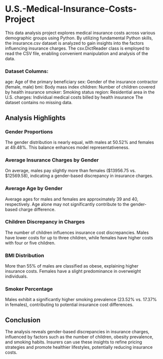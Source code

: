 # U.S.-Medical-Insurance-Costs-Project

This data analysis project explores medical insurance costs across various demographic groups using Python. By utilizing fundamental Python skills, the insurance.csv dataset is analyzed to gain insights into the factors influencing insurance charges.
The csv.DictReader class is employed to read the CSV file, enabling convenient manipulation and analysis of the data.

### Dataset Columns:

age: Age of the primary beneficiary
sex: Gender of the insurance contractor (female, male)
bmi: Body mass index
children: Number of children covered by health insurance
smoker: Smoking status
region: Residential area in the U.S.
charges: Individual medical costs billed by health insurance
The dataset contains no missing data.

## Analysis Highlights

### Gender Proportions
The gender distribution is nearly equal, with males at 50.52% and females at 49.48%. This balance enhances model representativeness.

### Average Insurance Charges by Gender
On average, males pay slightly more than females ($13956.75 vs. $12569.58), indicating a gender-based discrepancy in insurance charges.

### Average Age by Gender
Average ages for males and females are approximately 39 and 40, respectively. Age alone may not significantly contribute to the gender-based charge difference.

### Children Discrepancy in Charges
The number of children influences insurance cost discrepancies. Males have lower costs for up to three children, while females have higher costs with four or five children.

### BMI Distribution
More than 55% of males are classified as obese, explaining higher insurance costs. Females have a slight predominance in overweight individuals.

### Smoker Percentage
Males exhibit a significantly higher smoking prevalence (23.52% vs. 17.37% in females), contributing to potential insurance cost differences.

## Conclusion

The analysis reveals gender-based discrepancies in insurance charges, influenced by factors such as the number of children, obesity prevalence, and smoking habits. Insurers can use these insights to refine pricing strategies and promote healthier lifestyles, potentially reducing insurance costs.
